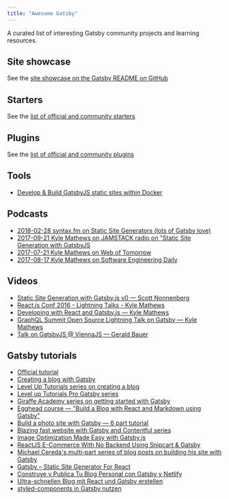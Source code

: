 ```yaml
---
title: "Awesome Gatsby"
---
```


A curated list of interesting Gatsby community projects and learning resources.

## Site showcase

See the [site showcase on the Gatsby README on GitHub](https://github.com/gatsbyjs/gatsby#showcase)

## Starters

See the [list of official and community starters](/docs/gatsby-starters/)

## Plugins

See the [list of official and community plugins](/docs/plugins/)

## Tools

* [Develop & Build GatsbyJS static sites within Docker](https://github.com/aripalo/gatsby-docker/)

## Podcasts

* [2018-02-28 syntax.fm on Static Site Generators (lots of Gatsby love)](https://syntax.fm/show/034/why-static-site-generators-are-awesome)
* [2017-09-21 Kyle Mathews on JAMSTACK radio on "Static Site Generation with GatsbyJS](https://www.heavybit.com/library/podcasts/jamstack-radio/ep-22-static-site-generation-with-gatsbyjs/)
* [2017-07-21 Kyle Mathews on Web of Tomorrow](https://www.orbit.fm/weboftomorrow/39/)
* [2017-08-17 Kyle Mathews on Software Engineering Daily](https://softwareengineeringdaily.com/2017/08/17/gatsbyjs-with-kyle-mathews/)

## Videos

* [Static Site Generation with Gatsby.js v0 — Scott Nonnenberg](https://blog.scottnonnenberg.com/static-site-generation-with-gatsby-js/)
* [React.js Conf 2016 - Lightning Talks - Kyle Mathews](https://www.youtube.com/watch?v=RFkNRKL6ZoE)
* [Developing with React and Gatsby.js — Kyle Mathews](https://www.youtube.com/watch?v=G4LVKJOOj7o)
* [GraphQL Summit Open Source Lightning Talk on Gatsby — Kyle Mathews](https://youtu.be/y588qNiCZZo)
* [Talk on GatsbyJS @ ViennaJS — Gerald Bauer](https://www.youtube.com/watch?v=f0O1nCgqA3E&feature=youtu.be&a)

## Gatsby tutorials

* [Official tutorial](/tutorial/)
* [Creating a blog with Gatsby](/blog/2017-07-19-creating-a-blog-with-gatsby/)
* [Level Up Tutorials series on creating a blog](https://www.youtube.com/watch?v=b2H7fWhQcdE&list=PLLnpHn493BHHfoINKLELxDch3uJlSapxg)
* [Level up Tutorials Pro Gatsby series](https://www.leveluptutorials.com/store/products/tutorials/lut-dd020)
* [Giraffe Academy series on getting started with Gatsby](https://www.youtube.com/playlist?list=PLLAZ4kZ9dFpMXuwazIt4mWtTuqOHdjRlk)
* [Egghead course — "Build a Blog with React and Markdown using Gatsby"](https://egghead.io/courses/build-a-blog-with-react-and-markdown-using-gatsby)
* [Build a photo site with Gatsby — 6 part tutorial](https://jeremey.blog/gatsby-photo/)
* [Blazing fast website with Gatsby and Contentful series](https://www.youtube.com/watch?v=Ek4o40w1tH4&list=PL8KiuH6vpACV-F7jXribe4YveGBhBeG9A)
* [Image Optimization Made Easy with Gatsby.js](https://medium.com/@kyle.robert.gill/ridiculously-easy-image-optimization-with-gatsby-js-59d48e15db6e)
* [ReactJS E-Commerce With No Backend Using Snipcart & Gatsby](https://snipcart.com/blog/snipcart-reactjs-static-ecommerce-gatsby)
* [Michael Cereda's multi-part series of blog posts on building his site with Gatsby](https://medium.com/@michaelcereda/creating-an-isomorphic-universal-website-with-react-part-1-a905350acba8#.akoo25l6j)
* [Gatsby – Static Site Generator For React](https://codingthesmartway.com/gatsby-static-site-generater-for-react-introduction/)
* [Construye y Publica Tu Blog Personal con Gatsby y Netlify](https://medium.com/@n370/construye-y-publica-tu-blog-personal-con-gatsby-y-netlify-parte-1-89804ba63625)
* [Ultra-schnellen Blog mit React und Gatsby erstellen](https://www.lekoarts.de/blog/ultra-schnellen-blog-mit-react-und-gatsby-erstellen)
* [styled-components in Gatsby nutzen](https://www.lekoarts.de/blog/styled-components-in-gatsby-nutzen)
